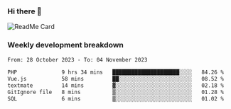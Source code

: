 ### Hi there 👋

<!--
**itzcy/itzcy** is a ✨ _special_ ✨ repository because its `README.md` (this file) appears on your GitHub profile.

Here are some ideas to get you started:

- 🔭 I’m currently working on ...
- 🌱 I’m currently learning ...
- 👯 I’m looking to collaborate on ...
- 🤔 I’m looking for help with ...
- 💬 Ask me about ...
- 📫 How to reach me: ...
- 😄 Pronouns: ...
- ⚡ Fun fact: ...
-->
![ReadMe Card](https://github-readme-stats.vercel.app/api?username=itzcy&show_icons=true&title_color=2d3198&icon_color=797cb8&text_color=24292e&bg_color=f6f8fa)

### Weekly development breakdown
<!--START_SECTION:waka-->

```txt
From: 28 October 2023 - To: 04 November 2023

PHP              9 hrs 34 mins   █████████████████████░░░░   84.26 %
Vue.js           58 mins         ██░░░░░░░░░░░░░░░░░░░░░░░   08.52 %
textmate         14 mins         ▓░░░░░░░░░░░░░░░░░░░░░░░░   02.18 %
GitIgnore file   8 mins          ▒░░░░░░░░░░░░░░░░░░░░░░░░   01.28 %
SQL              6 mins          ▒░░░░░░░░░░░░░░░░░░░░░░░░   01.02 %
```

<!--END_SECTION:waka-->

